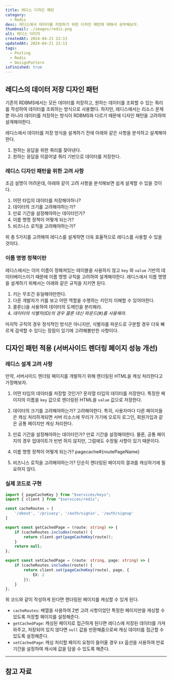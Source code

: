 ```yaml
---
title: 레디스 디자인 패턴
category:
  - Redis
desc: 레디스에서 데이터를 저장하기 위한 디자인 패턴에 대해서 공부해보자.
thumbnail: ./images/redis.png
alt: 레디스 이미지
createdAt: 2024-04-21 22:13
updatedAt: 2024-04-21 22:13
tags:
  - Posting
  - Redis
  - DesignPattern
isFinished: true
---
```

## 레디스의 데이터 저장 디자인 패턴

기존의 RDBMS에서는 모든 데이터를 저장하고, 원하는 데이터를 조회할 수 있는 쿼리를 작성하여 데이터를 조회하는 방식으로 사용했다. 하지만, 레디스에서는 리소스 문제 뿐 아니라 데이터를 저장하는 방식이 RDBMS와 다르기 때문에 디자인 패턴을 고려하여 설계해야한다.

레디스에서 데이터를 저장 방식을 설계하기 전에 아래와 같은 사항을 분석하고 설계해야한다.

1. 원하는 응답을 위한 쿼리를 찾아낸다.
2. 원하는 응답을 이끌어낼 쿼리 기반으로 데이터를 저장한다.

### 레디스 디자인 패턴을 위한 고려 사항

조금 설명이 어려운데, 아래와 같이 고려 사항을 분석해보면 쉽게 설계할 수 있을 것이다.

1. 어떤 타입의 데이터를 저장해야하나?
2. 데이터의 크기를 고려해야하는가? 
3. 만료 기간을 설정해야하는 데이터인가?
4. 이름 명명 정책이 어떻게 되는가?
5. 비즈니스 로직을 고려해야하는가?

위 총 5가지를 고려해여 레디스를 설계하면 더욱 효율적으로 레디스를 사용할 수 있을 것이다.

### 이름 명명 정책이란

레디스에서는 이미 이름이 정해져있는 테이블을 사용하지 않고 `key` 와 `value` 기반의 데이터베이스이기 때문에 이름 명명 규칙을 고려하여 설계해야한다. 
레디스에서 이름 명명을 설계하기 위해서는 아래와 같은 규칙을 지키면 된다.

1. 키는 무조건 유일해야만한다.
2. 다른 개발자가 키를 보고 어떤 역할을 수행하는 키인지 이해할 수 있어야한다.
3. 콜론(:)을 사용하여 데이터의 도메인을 분리해라.
4. *데이터의 식별자(ID)의 경우 콜론 대신 파운드(#)를 사용해라.*

마지막 규칙의 경우 정석적인 방식은 아니지만, 식별자를 파운드로 구분할 경우 더욱 빠르게 검색할 수 있다는 장점이 있기에 고려해볼만한 사항이다.

## 디자인 패턴 적용 (서버사이드 렌더링 페이지 성능 개선)

### 레디스 설계 고려 사항

만약, 서버사이드 렌더링 페이지를 개발하기 위해 렌더링된 HTML을 캐싱 처리한다고 가정해보자.

1. 어떤 타입의 데이터를 저장할 것인가?
    문자열 타입의 데이터를 저장한다. 특정한 페이지의 이름을 `key` 값으로 렌더링된 HTML을 `value` 값으로 저장한다.

2. 데이터의 크기를 고려해야하는가?
	고려해야한다. 특히, 사용자마다 다른 페이지들은 캐싱 처리하게되면 서버 리소스에 무리가 가기에 오로지 로그인, 회원가입과 같은 공통 페이지만 캐싱 처리한다.

3. 만료 기간을 설정해야하는 데이터인가?
	 만료 기간을 설정해야한다. 물론, 공통 페이지의 경우 업데이트가 빈번 하지 않지만, 그럼에도 수정될 사항이 있기 때문이다.

4. 이름 명명 정책이 어떻게 되는가?
	pagecache#{routePageName}

5. 비즈니스 로직을 고려해야하는가?
	단순히 렌더링된 페이지의 결과를 캐싱하기에 필요하지 않다.

### 실제 코드로 구현

```typescript
import { pageCacheKey } from "$services/keys";
import { client } from "$services/redis";

const cacheRoutes = [
	'/about', '/privacy', '/auth/signin', '/auth/signup'
]

export const getCachedPage = (route: string) => {
	if (cacheRoutes.includes(route)) {
		return client.get(pageCacheKey(route));
	}
	return null;
};

export const setCachedPage = (route: string, page: string) => {
	if (cacheRoutes.includes(route)) {
		return client.set(pageCacheKey(route), page, {
			EX: 2
		});
	}
};
```

위 코드와 같이 작성하게 된다면 렌더링된 페이지를 캐싱할 수 있게 된다. 

- `cacheRoutes`:  배열을 사용하여 2번 고려 사항이었던 특정한 페이지만을 캐싱할 수 있도록 저장할 페이지를 설정해준다. 
- `getCachedPage`: 캐싱된 페이지로 접근하게 된다면 레디스에 저장된 데이터를 가져와주고, 저장되어 있지 않다면 `null` 값을 반환해줌으로써 캐싱 데이터를 접근할 수 있도록 설정해준다.
- `setCachedPage`: 캐싱 처리할 페이지 요청이 들어올 경우 `EX` 옵션을 사용하여 만료기간을 설정하여 캐시에 값을 담을 수 있도록 해준다.

---
## 참고 자료
